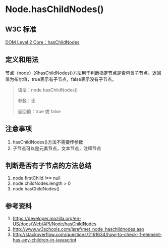 # Node.hasChildNodes()

## W3C 标准
[DOM Level 2 Core：hasChildNodes](https://www.w3.org/TR/2000/REC-DOM-Level-2-Core-20001113/core.html#ID-810594187)

## 定义和用法
节点（node）的hasChildNodes()方法用于判断指定节点是否包含子节点。返回值为布尔值，true表示有子节点，false表示没有子节点。

> 语法：node.hasChildNodes()
>
> 参数：无
>
> 返回值：true 或 false

## 注意事项
1. hasChildNodes()方法不需要传参数
2. 子节点可以是元素节点，文本节点，注释节点

## 判断是否有子节点的方法总结
1. node.firstChild !== null
2. node.childNodes.length > 0 
3. node.hasChildNodes()
## 参考资料
1. https://developer.mozilla.org/en-US/docs/Web/API/Node/hasChildNodes
2. http://www.w3schools.com/jsref/met_node_haschildnodes.asp
3. http://stackoverflow.com/questions/2161634/how-to-check-if-element-has-any-children-in-javascript